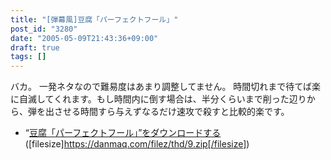 ```yaml
---
title: "[弾幕風]豆腐「パーフェクトフール」"
post_id: "3280"
date: "2005-05-09T21:43:36+09:00"
draft: true
tags: []
---
```



バカ。 一発ネタなので難易度はあまり調整してません。  時間切れまで待てば楽に自滅してくれます。もし時間内に倒す場合は、半分くらいまで削った辺りから、弾を出させる時間すら与えずなるだけ速攻で殺すと比較的楽です。

  * “[豆腐「パーフェクトフール」”をダウンロードする](/filez/thd/9.zip)([filesize]https://danmaq.com/filez/thd/9.zip[/filesize])
